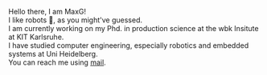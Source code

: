 Hello there, I am MaxG!  
I like robots 🤖, as you might've guessed.  
I am currently working on my Phd. in production science at the wbk Insitute at KIT Karlsruhe.  
I have studied computer engineering, especially robotics and embedded systems at Uni Heidelberg.   
You can reach me using [mail](mailto:max.goebels@kit.edu).  
<!---
Ibidu/Ibidu is a ✨ special ✨ repository because its `README.md` (this file) appears on your GitHub profile.
You can click the Preview link to take a look at your changes.
--->
